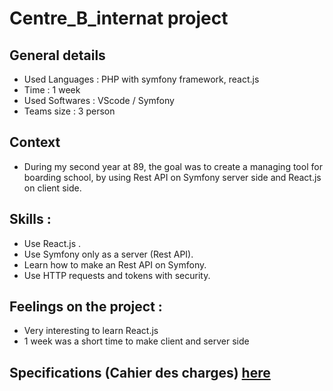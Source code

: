# Centre_B_internat project

## General details
- Used Languages : PHP with symfony framework, react.js
- Time : 1 week
- Used Softwares : VScode / Symfony
- Teams size : 3 person

## Context
- During my second year at 89, the goal was to create a managing tool for boarding school, by using Rest API on Symfony server side and React.js on client side.

## Skills : 
- Use React.js .
- Use Symfony only as a server (Rest API).
- Learn how to make an Rest API on Symfony.
- Use HTTP requests and tokens with security.

## Feelings on the project :
- Very interesting to learn React.js
- 1 week was a short time to make client and server side

## Specifications (Cahier des charges) [here](Cahier_des_charges1_2.pdf)
